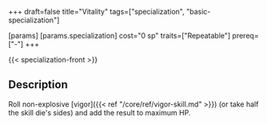+++
draft=false
title="Vitality"
tags=["specialization", "basic-specialization"]

[params]
  [params.specialization]
    cost="0 sp"
    traits=["Repeatable"]
    prereq=["-"]
+++

{{< specialization-front >}}

## Description

Roll non-explosive [vigor]({{< ref "/core/ref/vigor-skill.md" >}}) 
 (or take half the skill die's sides) and add the result to maximum 
 HP.


